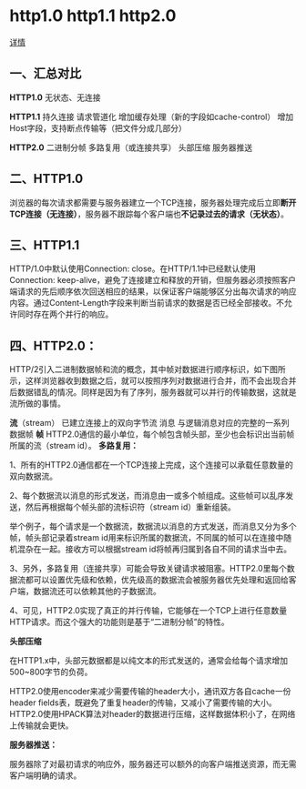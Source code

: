 # http1.0 http1.1 http2.0

[详情](https://juejin.im/entry/5981c5df518825359a2b9476)

## 一、汇总对比

**HTTP1.0**	
无状态、无连接

**HTTP1.1**	
持久连接
请求管道化
增加缓存处理（新的字段如cache-control）
增加Host字段，支持断点传输等（把文件分成几部分）

**HTTP2.0**	
二进制分帧
多路复用（或连接共享）
头部压缩
服务器推送

## 二、HTTP1.0

浏览器的每次请求都需要与服务器建立一个TCP连接，服务器处理完成后立即**断开TCP连接（无连接）**，服务器不跟踪每个客户端也**不记录过去的请求（无状态）**。

## 三、HTTP1.1

HTTP/1.0中默认使用Connection: close。在HTTP/1.1中已经默认使用Connection: keep-alive，避免了连接建立和释放的开销，但服务器必须按照客户端请求的先后顺序依次回送相应的结果，以保证客户端能够区分出每次请求的响应内容。通过Content-Length字段来判断当前请求的数据是否已经全部接收。不允许同时存在两个并行的响应。

## 四、HTTP2.0：

HTTP/2引入二进制数据帧和流的概念，其中帧对数据进行顺序标识，如下图所示，这样浏览器收到数据之后，就可以按照序列对数据进行合并，而不会出现合并后数据错乱的情况。同样是因为有了序列，服务器就可以并行的传输数据，这就是流所做的事情。

**流**（stream）	已建立连接上的双向字节流
消息	与逻辑消息对应的完整的一系列数据帧
**帧**	HTTP2.0通信的最小单位，每个帧包含帧头部，至少也会标识出当前帧所属的流（stream id）。
**多路复用：**

1、所有的HTTP2.0通信都在一个TCP连接上完成，这个连接可以承载任意数量的双向数据流。

2、每个数据流以消息的形式发送，而消息由一或多个帧组成。这些帧可以乱序发送，然后再根据每个帧头部的流标识符（stream id）重新组装。

举个例子，每个请求是一个数据流，数据流以消息的方式发送，而消息又分为多个帧，帧头部记录着stream id用来标识所属的数据流，不同属的帧可以在连接中随机混杂在一起。接收方可以根据stream id将帧再归属到各自不同的请求当中去。

3、另外，多路复用（连接共享）可能会导致关键请求被阻塞。HTTP2.0里每个数据流都可以设置优先级和依赖，优先级高的数据流会被服务器优先处理和返回给客户端，数据流还可以依赖其他的子数据流。

4、可见，HTTP2.0实现了真正的并行传输，它能够在一个TCP上进行任意数量HTTP请求。而这个强大的功能则是基于“二进制分帧”的特性。

**头部压缩**

在HTTP1.x中，头部元数据都是以纯文本的形式发送的，通常会给每个请求增加500~800字节的负荷。

HTTP2.0使用encoder来减少需要传输的header大小，通讯双方各自cache一份header fields表，既避免了重复header的传输，又减小了需要传输的大小。HTTP2.0使用HPACK算法对header的数据进行压缩，这样数据体积小了，在网络上传输就会更快。

**服务器推送：**

服务器除了对最初请求的响应外，服务器还可以额外的向客户端推送资源，而无需客户端明确的请求。
